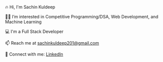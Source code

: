 
🔥 Hi, I'm Sachin Kuldeep

👨‍💻 I’m interested in Competitive Programming/DSA, Web Development, and Machine Learning

💻 I'm a Full Stack Developer

📫 Reach me at [sachinkuldeep201@gmail.com](mailto:sachinkuldeep201@gmail.com)

🔗 Connect with me: [LinkedIn](https://www.linkedin.com/in/sachin-kuldeep-98577b289/)
